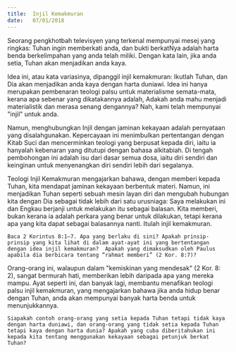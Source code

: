 ```yaml
---
title:  Injil Kemakmuran
date:   07/01/2018
---
```


Seorang pengkhotbah televisyen yang terkenal mempunyai mesej yang ringkas: Tuhan ingin memberkati anda, dan bukti berkatNya adalah harta benda berkelimpahan yang anda telah miliki. Dengan kata lain, jika anda setia, Tuhan akan menjadikan anda kaya.

Idea ini, atau kata variasinya, dipanggil injil kemakmuran: Ikutlah Tuhan, dan Dia akan menjadikan anda kaya dengan harta duniawi. Idea ini hanya merupakan pembenaran teologi palsu untuk materialisme semata-mata, kerana apa sebenar yang dikatakannya adalah, Adakah anda mahu menjadi materialistik dan merasa senang dengannya? Nah, kami telah mempunyai "injil" untuk anda.

Namun, menghubungkan Injil dengan jaminan kekayaan adalah pernyataan yang disalahgunakan. Kepercayaan ini menimbulkan pertentangan dengan Kitab Suci dan mencerminkan teologi yang berpusat kepada diri, iaitu ia hanyalah kebenaran yang ditutupi dengan bahasa alkitabiah. Di tengah pembohongan ini adalah isu dari dasar semua dosa, iaitu diri sendiri dan keinginan untuk menyenangkan diri sendiri lebih dari segalanya.

Teologi Injil Kemakmuran mengajarkan bahawa, dengan memberi kepada Tuhan, kita mendapat jaminan kekayaan berbentuk materi. Namun, ini menjadikan Tuhan seperti sebuah mesin layan diri dan mengubah hubungan kita dengan Dia sebagai tidak lebih dari satu urusniaga: Saya melakukan ini dan Engkau berjanji untuk melakukan itu sebagai balasan. Kita memberi, bukan kerana ia adalah perkara yang benar untuk dilakukan, tetapi kerana apa yang kita dapat sebagai balasannya nanti. 	Itulah injil kemakmuran.

`Baca 2 Korintus 8:1–7. Apa yang berlaku di sini? Apakah prinsip-prinsip yang kita lihat di dalam ayat-ayat ini yang bertentangan dengan idea injil kemakmuran?  Apakah yang dimaksudkan oleh Paulus apabila dia berbicara tentang “rahmat memberi” (2 Kor. 8:7)?`

Orang-orang ini, walaupun dalam "kemiskinan yang mendesak" (2 Kor. 8: 2), sangat bermurah hati, memberikan lebih daripada apa yang mereka mampu. Ayat seperti ini, dan banyak lagi, membantu menafikan teologi palsu injil kemakmuran, yang mengajarkan bahawa jika anda hidup benar dengan Tuhan, anda akan mempunyai banyak harta benda untuk menunjukkannya.

`Siapakah contoh orang-orang yang setia kepada Tuhan tetapi tidak kaya dengan harta duniawi, dan orang-orang yang tidak setia kepada Tuhan tetapi kaya dengan harta dunia? Apakah yang cuba diberitahukan ini kepada kita tentang menggunakan kekayaan sebagai petunjuk berkat Tuhan?`